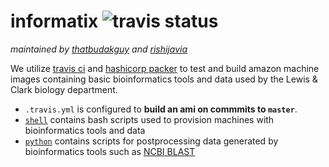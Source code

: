 # informatix ![travis status](https://travis-ci.org/WatzekDigitalInitiatives/informatix.svg)
*maintained by [thatbudakguy](https://github.com/thatbudakguy) and [rishijavia](https://github.com/rishijavia)*

We utilize [travis ci](https://travis-ci.org/) and [hashicorp packer](https://www.packer.io/) to test and build amazon machine images containing basic bioinformatics tools and data used by the Lewis & Clark biology department.

 - `.travis.yml` is configured to **build an ami on commmits to `master`**.
 - [`shell`](https://github.com/WatzekDigitalInitiatives/informatix/shell/) contains bash scripts used to provision machines with bioinformatics tools and data
 - [`python`](https://github.com/WatzekDigitalInitiatives/informatix/python/) contains scripts for postprocessing data generated by bioinformatics tools such as [NCBI BLAST](http://blast.ncbi.nlm.nih.gov/Blast.cgi)
